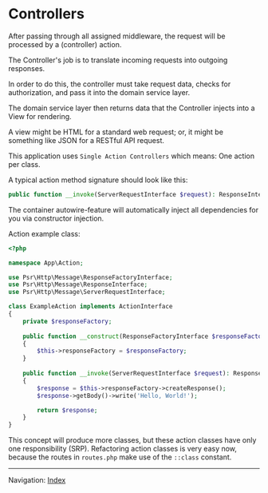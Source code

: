 # Controllers

After passing through all assigned middleware, the request will be processed by a (controller) action.

The Controller's job is to translate incoming requests into outgoing responses. 

In order to do this, the controller must take request data, checks for authorization,
and pass it into the domain service layer.

The domain service layer then returns data that the Controller injects into a View for rendering. 

A view might be HTML for a standard web request; or, 
it might be something like JSON for a RESTful API request.

This application uses `Single Action Controllers` which means: One action per class.

A typical action method signature should look like this:

```php
public function __invoke(ServerRequestInterface $request): ResponseInterface
```

The container autowire-feature will automatically inject all dependencies for you via constructor injection.

Action example class:

```php
<?php

namespace App\Action;

use Psr\Http\Message\ResponseFactoryInterface;
use Psr\Http\Message\ResponseInterface;
use Psr\Http\Message\ServerRequestInterface;

class ExampleAction implements ActionInterface
{
    private $responseFactory;
    
    public function __construct(ResponseFactoryInterface $responseFactory)
    {
        $this->responseFactory = $responseFactory;
    }
    
    public function __invoke(ServerRequestInterface $request): ResponseInterface
    {
        $response = $this->responseFactory->createResponse();
        $response->getBody()->write('Hello, World!');

        return $response;
    }
}
```

This concept will produce more classes, but these action classes have only one responsibility (SRP).
Refactoring action classes is very easy now, because the routes in `routes.php` make use of the `::class` constant. 

<hr>

Navigation: [Index](index.md)